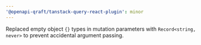 ```yaml
---
'@openapi-qraft/tanstack-query-react-plugin': minor
---
```


Replaced empty object `{}` types in mutation parameters with `Record<string, never>` to prevent accidental argument passing.

